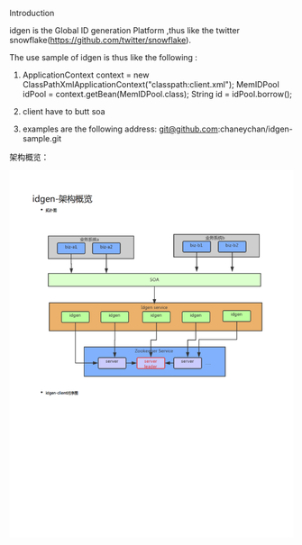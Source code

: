 Introduction

   idgen is the  Global ID generation Platform ,thus like the twitter snowflake(https://github.com/twitter/snowflake).

   The use sample of idgen  is thus like the following :
    
   1)  	ApplicationContext context = new ClassPathXmlApplicationContext("classpath:client.xml");
	MemIDPool idPool = context.getBean(MemIDPool.class);
	String id = idPool.borrow();
	
   2)   client have to butt soa
   
   3)   examples are the following address: git@github.com:chaneychan/idgen-sample.git


架构概览：

![image](https://github.com/chaneychan/idgen/blob/master/doc/%E5%88%86%E5%B8%83%E5%BC%8F%E5%85%A8%E5%B1%80id--%E6%9E%B6%E6%9E%84%E6%A6%82%E8%A7%881.png)
